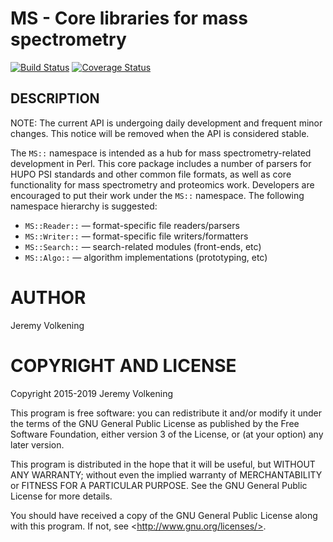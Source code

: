 MS - Core libraries for mass spectrometry
====

[![Build Status](https://travis-ci.org/jvolkening/p5-MS.svg?branch=master)](https://travis-ci.org/jvolkening/p5-MS)
[![Coverage Status](https://coveralls.io/repos/github/jvolkening/p5-MS/badge.svg?branch=master)](https://coveralls.io/github/jvolkening/p5-MS?branch=master)
<!---
[![CPAN version](https://badge.fury.io/pl/MS.svg)](https://badge.fury.io/pl/MS)
-->

DESCRIPTION
-----------

NOTE: The current API is undergoing daily development and frequent minor
changes. This notice will be removed when the API is considered stable.

The `MS::` namespace is intended as a hub for mass spectrometry-related
development in Perl. This core package includes a number of parsers for HUPO
PSI standards and other common file formats, as well as core functionality for
mass spectrometry and proteomics work. Developers are encouraged to put their
work under the `MS::` namespace. The following namespace hierarchy is
suggested:

- `MS::Reader::` — format-specific file readers/parsers 
- `MS::Writer::` — format-specific file writers/formatters
- `MS::Search::` — search-related modules (front-ends, etc)
- `MS::Algo::` — algorithm implementations (prototyping, etc)

# AUTHOR

Jeremy Volkening

# COPYRIGHT AND LICENSE

Copyright 2015-2019 Jeremy Volkening

This program is free software: you can redistribute it and/or modify it under
the terms of the GNU General Public License as published by the Free Software
Foundation, either version 3 of the License, or (at your option) any later
version.

This program is distributed in the hope that it will be useful, but WITHOUT
ANY WARRANTY; without even the implied warranty of MERCHANTABILITY or FITNESS
FOR A PARTICULAR PURPOSE.  See the GNU General Public License for more
details.

You should have received a copy of the GNU General Public License along with
this program.  If not, see &lt;http://www.gnu.org/licenses/>.

